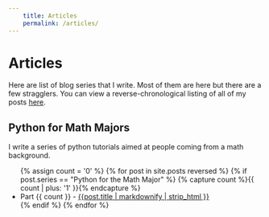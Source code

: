 ```yaml
---
    title: Articles
    permalink: /articles/
---
```


<!--![Article Pages](/assets/images/scientific-article-stack.png)-->

# Articles

Here are list of blog series that I write.
Most of them are here but there are a few stragglers.
You can view a reverse-chronological listing of all of my posts [here](/articles/all).

## Python for Math Majors

I write a series of python tutorials aimed at people coming from a math background.

<div class="linkList">
    <ul>
        {% assign count = '0' %}
        {% for post in site.posts reversed %}
            {% if post.series == "Python for the Math Major" %}
                {% capture count %}{{ count | plus: '1' }}{% endcapture %}
                <li>Part {{ count }} -
                    <a href="{{post.url}}">{{post.title | markdownify | strip_html }}</a>
                </li>
            {% endif %}
        {% endfor %}
    </ul>
</div>
